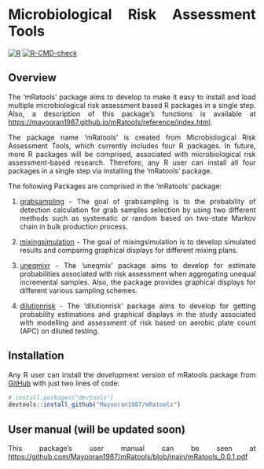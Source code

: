 # Microbiological Risk Assessment Tools 

[![R](https://github.com/Mayooran1987/mRatools/actions/workflows/r.yml/badge.svg)](https://github.com/Mayooran1987/mRatools/actions/workflows/r.yml)
[![R-CMD-check](https://github.com/Mayooran1987/mRatools/actions/workflows/rcmd.yml/badge.svg)](https://github.com/Mayooran1987/mRatools/actions/workflows/rcmd.yml)

<!-- badges: end-->
<style> 
body {text-align: justify} 
</style>

## Overview

The ‘mRatools’ package aims to develop to make it easy to install and
load multiple microbiological risk assessment based R packages in a
single step. Also, a description of this package’s functions is
available at
<https://mayooran1987.github.io/mRatools/reference/index.html>.

The package name ‘mRatools’ is created from Microbiological Risk
Assessment Tools, which currently includes four R packages. In future,
more R packages will be comprised, associated with microbiological risk
assessment-based research. Therefore, any R user can install all four
packages in a single step via installing the ‘mRatools’ package.

The following Packages are comprised in the ‘mRatools’ package:

1.  [grabsampling](https://mayooran1987.github.io/grabsampling/) - The
    goal of grabsampling is to the probability of detection calculation
    for grab samples selection by using two different methods such as
    systematic or random based on two-state Markov chain in bulk
    production process.

2.  [mixingsimulation](https://mayooran1987.github.io/mixingsimulation/) -
    The goal of mixingsimulation is to develop simulated results and
    comparing graphical displays for different mixing plans.

3.  [uneqmixr](https://mayooran1987.github.io/uneqmixr/index.html) - The
    ‘uneqmix’ package aims to develop for estimate probabilities
    associated with risk assessment when aggregating unequal incremental
    samples. Also, the package provides graphical displays for different
    various sampling schemes.

4.  [dilutionrisk](https://mayooran1987.github.io/dilutionrisk/) - The
    ‘dilutionrisk’ package aims to develop for getting probability
    estimations and graphical displays in the study associated with
    modelling and assessment of risk based on aerobic plate count (APC)
    on diluted testing.

<!-- (Note that the web page contains an older version of the package. The most recent version of the page, which is associated with the current version of the package, will be updated soon). -->

## Installation

Any R user can install the development version of mRatools package from
[GitHub](https://github.com/) with just two lines of code:

``` r
# install.packages("devtools")
devtools::install_github("Mayooran1987/mRatools")
```

## User manual (will be updated soon)

This package’s user manual can be seen at
<https://github.com/Mayooran1987/mRatools/blob/main/mRatools_0.0.1.pdf>
